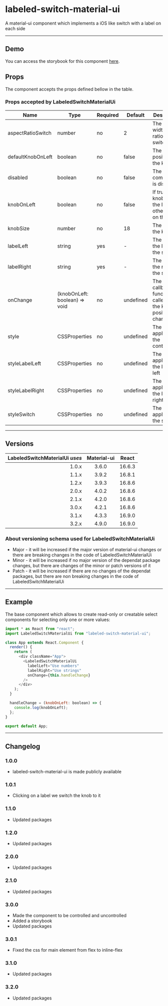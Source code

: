# labeled-switch-material-ui

A material-ui component which implements a iOS like switch with a label on each side

---

## Demo

You can access the storybook for this component [here](https://iulian-radu-at.github.io/labeled-switch-material-ui/).

## Props

The component accepts the props defined bellow in the table.

### Props accepted by LabeledSwitchMaterialUi

| Name              | Type                          | Required | Default   | Description                                                    |
|-------------------|-------------------------------|----------|-----------|----------------------------------------------------------------|
| aspectRatioSwitch | number                        | no       | 2         | The width/height ratio of the switch                           |
| defaultKnobOnLeft | boolean                       | no       | false     | The initial position of the knob                               |
| disabled          | boolean                       | no       | false     | The component is disabled                                      |
| knobOnLeft        | boolean                       | no       | false     | If true, the knob is on the left, otherwise on the right       |
| knobSize          | number                        | no       | 18        | The size of the knob                                           |
| labelLeft         | string                        | yes      | -         | The label on the left of the switch                            |
| labelRight        | string                        | yes      | -         | The label on the right of the switch                           |
| onChange          | (knobOnLeft: boolean) => void | no       | undefined | The callback function called when the knob position is changed |
| style             | CSSProperties                 | no       | undefined | The style applied to the container                             |
| styleLabelLeft    | CSSProperties                 | no       | undefined | The style applied to the label on left                         |
| styleLabelRight   | CSSProperties                 | no       | undefined | The style applied to the label on right                        |
| styleSwitch       | CSSProperties                 | no       | undefined | The style applied to the switch                                |

---

## Versions

| LabeledSwitchMaterialUi _uses_ | Material-ui | React  |
|-------------------------------:|:-----------:|:------:|
|                          1.0.x |    3.6.0    | 16.6.3 |
|                          1.1.x |    3.9.2    | 16.8.1 |
|                          1.2.x |    3.9.3    | 16.8.6 |
|                          2.0.x |    4.0.2    | 16.8.6 |
|                          2.1.x |    4.2.0    | 16.8.6 |
|                          3.0.x |    4.2.1    | 16.8.6 |
|                          3.1.x |    4.3.3    | 16.9.0 |
|                          3.2.x |    4.9.0    | 16.9.0 |

### About versioning schema used for LabeledSwitchMaterialUi

- Major - it will be increased if the major version of material-ui changes or there are breaking changes in the code of LabeledSwitchMaterialUi
- Minor - it will be increased if no major version of the dependat package changes, but there are changes of the minor or patch versions of it
- Patch - it will be increased if there are no changes of the dependat packages, but there are non breaking changes in the code of LabeledSwitchMaterialUi

---

## Example

The base component which allows to create read-only or creatable select components for selecting only one or more values:

```js
import * as React from "react";
import LabeledSwitchMaterialUi from "labeled-switch-material-ui";

class App extends React.Component {
  render() {
    return (
      <div className="App">
        <LabeledSwitchMaterialUi
          labelLeft="Use numbers"
          labelRight="Use strings"
          onChange={this.handleChange}
        />
      </div>
    );
  }

  handleChange = (knobOnLeft: boolean) => {
    console.log(knobOnLeft);
  };
}

export default App;
```

---

## Changelog

### 1.0.0

- labeled-switch-material-ui is made publicly available

### 1.0.1

- Clicking on a label we switch the knob to it

### 1.1.0

- Updated packages

### 1.2.0

- Updated packages

### 2.0.0

- Updated packages

### 2.1.0

- Updated packages

### 3.0.0

- Made the component to be controlled and uncontrolled
- Added a storybook
- Updated packages

### 3.0.1

- Fixed the css for main element from flex to inline-flex

### 3.1.0

- Updated packages

### 3.2.0

- Updated packages
